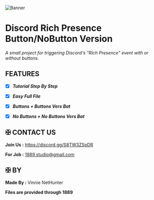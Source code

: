 ![Banner](https://github.com/user-attachments/assets/cbf54c15-8929-49b2-ad6a-20f23333b0e4)



# Discord Rich Presence Button/NoButton Version

*A small project for triggering Discord's "Rich Presence" event with or without buttons.*




## FEATURES 

- [x] ***Tutorial Step By Step***
- [x] ***Easy Full File***

- [x] ***Buttons + Buttons Vers Bat***
- [x] ***No Buttons + No Buttons Vers Bat***





## ✠ CONTACT US 

**Join Us :** https://discord.gg/S8TW3ZSpDR

**For Job :** 1889.studio@gmail.com

## ✠ BY 

**Made By :** Vinnie NetHunter

**Files are provided through 1889**
